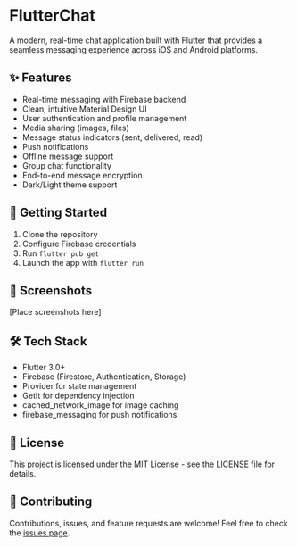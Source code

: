 # FlutterChat

A modern, real-time chat application built with Flutter that provides a seamless messaging experience across iOS and Android platforms.

## ✨ Features

- Real-time messaging with Firebase backend
- Clean, intuitive Material Design UI
- User authentication and profile management
- Media sharing (images, files)
- Message status indicators (sent, delivered, read)
- Push notifications
- Offline message support
- Group chat functionality
- End-to-end message encryption
- Dark/Light theme support

## 🚀 Getting Started

1. Clone the repository
2. Configure Firebase credentials  
3. Run `flutter pub get`
4. Launch the app with `flutter run`

## 📱 Screenshots

[Place screenshots here]

## 🛠 Tech Stack

- Flutter 3.0+
- Firebase (Firestore, Authentication, Storage)
- Provider for state management 
- GetIt for dependency injection
- cached_network_image for image caching
- firebase_messaging for push notifications

## 📄 License

This project is licensed under the MIT License - see the [LICENSE](LICENSE) file for details.

## 🤝 Contributing

Contributions, issues, and feature requests are welcome! Feel free to check the [issues page](issues).
